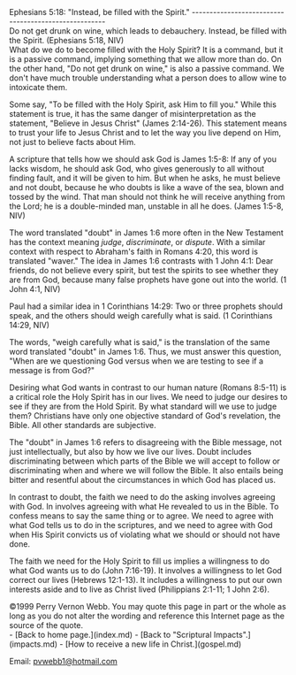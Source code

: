  <head> <title>(PVW) Ephesians 5:18: "Instead, be filled with the Spirit."</title> <meta content="IE=9" http-equiv="X-UA-Compatible"></meta> <link href="css/page_style.css" rel="stylesheet" type="text/css"></link> </head><body><div class="page_style"> Ephesians 5:18: "Instead, be filled with the Spirit."
-----------------------------------------------------

<div class="p">Do not get drunk on wine, which leads to debauchery. Instead, be filled with the Spirit. (Ephesians 5:18, NIV)

</div>What do we do to become filled with the Holy Spirit? It is a command, but it is a passive command, implying something that we allow more than do. On the other hand, "Do not get drunk on wine," is also a passive command. We don't have much trouble understanding what a person does to allow wine to intoxicate them.

Some say, "To be filled with the Holy Spirit, ask Him to fill you." While this statement is true, it has the same danger of misinterpretation as the statement, "Believe in Jesus Christ" (James 2:14-26). This statement means to trust your life to Jesus Christ and to let the way you live depend on Him, not just to believe facts about Him.

<div class="p">A scripture that tells how we should ask God is James 1:5-8: If any of you lacks wisdom, he should ask God, who gives generously to all without finding fault, and it will be given to him. But when he asks, he must believe and not doubt, because he who doubts is like a wave of the sea, blown and tossed by the wind. That man should not think he will receive anything from the Lord; he is a double-minded man, unstable in all he does. (James 1:5-8, NIV)

 The word translated "doubt" in James 1:6 more often in the New Testament has the context meaning *judge*, *discriminate*, or *dispute*. With a similar context with respect to Abraham's faith in Romans 4:20, this word is translated "waver." The idea in James 1:6 contrasts with 1 John 4:1: Dear friends, do not believe every spirit, but test the spirits to see whether they are from God, because many false prophets have gone out into the world. (1 John 4:1, NIV)

</div><div class="p">Paul had a similar idea in 1 Corinthians 14:29: Two or three prophets should speak, and the others should weigh carefully what is said. (1 Corinthians 14:29, NIV)

 The words, "weigh carefully what is said," is the translation of the same word translated "doubt" in James 1:6. Thus, we must answer this question, "When are we questioning God versus when we are testing to see if a message is from God?"</div>Desiring what God wants in contrast to our human nature (Romans 8:5-11) is a critical role the Holy Spirit has in our lives. We need to judge our desires to see if they are from the Hold Spirit. By what standard will we use to judge them? Christians have only one objective standard of God's revelation, the Bible. All other standards are subjective.

The "doubt" in James 1:6 refers to disagreeing with the Bible message, not just intellectually, but also by how we live our lives. Doubt includes discriminating between which parts of the Bible we will accept to follow or discriminating when and where we will follow the Bible. It also entails being bitter and resentful about the circumstances in which God has placed us.

In contrast to doubt, the faith we need to do the asking involves agreeing with God. In involves agreeing with what He revealed to us in the Bible. To confess means to say the same thing or to agree. We need to agree with what God tells us to do in the scriptures, and we need to agree with God when His Spirit convicts us of violating what we should or should not have done.

The faith we need for the Holy Spirit to fill us implies a willingness to do what God wants us to do (John 7:16-19). It involves a willingness to let God correct our lives (Hebrews 12:1-13). It includes a willingness to put our own interests aside and to live as Christ lived (Philippians 2:1-11; 1 John 2:6).

<div class="copy">©1999 Perry Vernon Webb. You may quote this page in part or the whole as long as you do not alter the wording and reference this Internet page as the source of the quote.</div>  </div>- [Back to home page.](index.md)
- [Back to "Scriptural Impacts".](impacts.md)
- [How to receive a new life in Christ.](gospel.md)

Email: [pvwebb1@hotmail.com](mailto:pvwebb1@hotmail.com)

